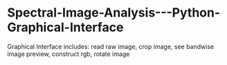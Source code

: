 # Spectral-Image-Analysis---Python-Graphical-Interface
Graphical Interface includes: read raw image, crop image, see bandwise image preview, construct rgb, rotate image
